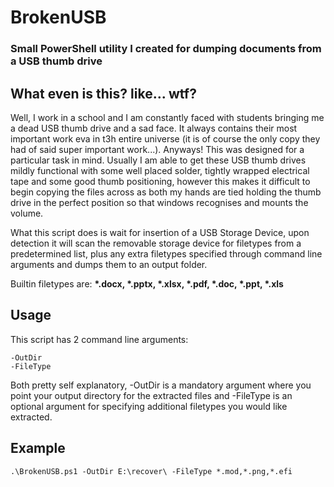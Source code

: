 # BrokenUSB
### Small PowerShell utility I created for dumping documents from a USB thumb drive

## What even is this? like... wtf?
Well, I work in a school and I am constantly faced with students bringing me a dead USB thumb drive and a sad face. It always contains their most important work eva in t3h entire universe (it is of course the only copy they had of said super important work...). Anyways! This was designed for a particular task in mind. Usually I am able to get these USB thumb drives mildly functional with some well placed solder, tightly wrapped electrical tape and some good thumb positioning, however this makes it difficult to begin copying the files across as both my hands are tied holding the thumb drive in the perfect position so that windows recognises and mounts the volume.

What this script does is wait for insertion of a USB Storage Device, upon detection it will scan the removable storage device for filetypes from a predetermined list, plus any extra filetypes specified through command line arguments and dumps them to an output folder.

Builtin filetypes are: **\*.docx, \*.pptx, \*.xlsx, \*.pdf, \*.doc, \*.ppt, \*.xls**

## Usage

This script has 2 command line arguments:
```
-OutDir
-FileType
```

Both pretty self explanatory, -OutDir is a mandatory argument where you point your output directory for the extracted files and -FileType is an optional argument for specifying additional filetypes you would like extracted.

## Example
```
.\BrokenUSB.ps1 -OutDir E:\recover\ -FileType *.mod,*.png,*.efi
```

